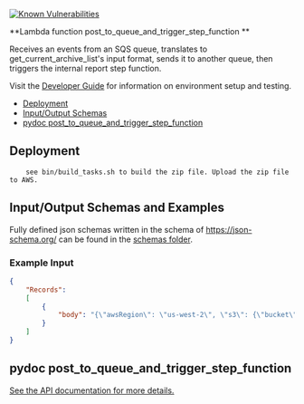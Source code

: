 [![Known Vulnerabilities](https://snyk.io/test/github/nasa/cumulus-orca/badge.svg?targetFile=tasks/post_to_queue_and_trigger_step_function/requirements.txt)](https://snyk.io/test/github/nasa/cumulus-orca?targetFile=tasks/post_to_queue_and_trigger_step_function/requirements.txt)

**Lambda function post_to_queue_and_trigger_step_function **

Receives an events from an SQS queue, translates to get_current_archive_list's input format,
sends it to another queue, then triggers the internal report step function.

Visit the [Developer Guide](https://nasa.github.io/cumulus-orca/docs/developer/development-guide/code/contrib-code-intro) for information on environment setup and testing.

- [Deployment](#deployment)
- [Input/Output Schemas](#input-output-schemas)
- [pydoc post_to_queue_and_trigger_step_function](#pydoc)

<a name="deployment"></a>
## Deployment
```
    see bin/build_tasks.sh to build the zip file. Upload the zip file to AWS.
```

<a name="input-output-schemas"></a>
## Input/Output Schemas and Examples
Fully defined json schemas written in the schema of https://json-schema.org/ can be found in the [schemas folder](schemas).

### Example Input
```json
{
    "Records": 
    [
        {
            "body": "{\"awsRegion\": \"us-west-2\", \"s3\": {\"bucket\": {\"name\": \"PREFIX-orca-reports\"}, \"object\": {\"key\": \"PREFIX-orca-primary/deleteme/2022-02-13T00-00Z/manifest.json\"}}}"
        }
    ]
}
```

<a name="pydoc"></a>
## pydoc post_to_queue_and_trigger_step_function
[See the API documentation for more details.](API.md)